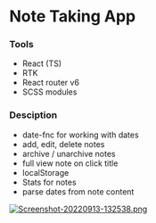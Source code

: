 # Note Taking App

### Tools

-   React (TS)
-   RTK
-   React router v6
-   SCSS modules

### Desciption

-   date-fnc for working with dates
-   add, edit, delete notes
-   archive / unarchive notes
-   full view note on click title
-   localStorage
-   Stats for notes
-   parse dates from note content

[![Screenshot-20220913-132538.png](https://i.postimg.cc/c1YtPr8C/Screenshot-20220913-132538.png)](https://postimg.cc/SjSKMQdb)
